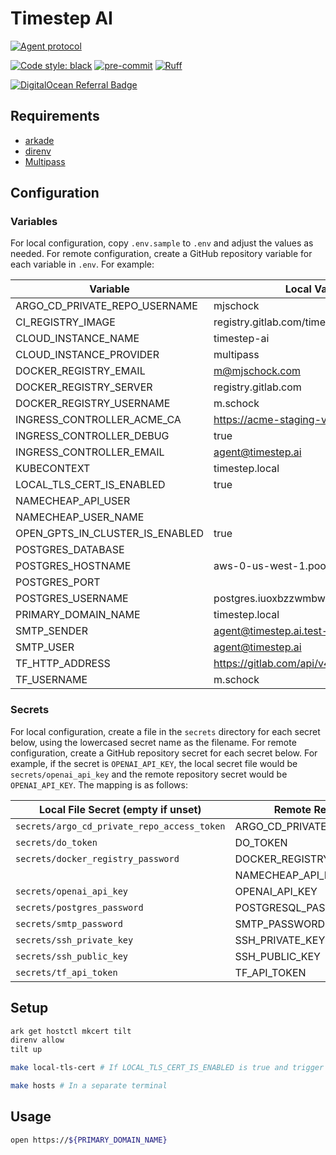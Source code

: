 # Timestep AI

[![Agent protocol](https://github.com/mjschock/timestep/actions/workflows/deploy.yml/badge.svg)](https://agentprotocol.ai/compliance)

[![Code style: black](https://img.shields.io/badge/code%20style-black-000000.svg)](https://github.com/psf/black)
[![pre-commit](https://img.shields.io/badge/pre--commit-enabled-brightgreen?logo=pre-commit)](https://github.com/pre-commit/pre-commit)
[![Ruff](https://img.shields.io/endpoint?url=https://raw.githubusercontent.com/charliermarsh/ruff/main/assets/badge/v2.json)](https://github.com/astral-sh/ruff)

[![DigitalOcean Referral Badge](https://web-platforms.sfo2.cdn.digitaloceanspaces.com/WWW/Badge%201.svg)](https://www.digitalocean.com/?refcode=2184d1107783&utm_campaign=Referral_Invite&utm_medium=Referral_Program&utm_source=badge)

## Requirements

- [arkade](https://github.com/alexellis/arkade#getting-arkade)
- [direnv](https://direnv.net/)
- [Multipass](https://multipass.run/install)

## Configuration

### Variables

For local configuration, copy `.env.sample` to `.env` and adjust the values as needed. For remote configuration, create a GitHub repository variable for each variable in `.env`. For example:

| Variable | Local Value (empty if default) | Remote Value (empty if default) |
| --- | --- | --- |
| ARGO_CD_PRIVATE_REPO_USERNAME | mjschock | mjschock |
| CI_REGISTRY_IMAGE | registry.gitlab.com/timestep-ai/timestep | registry.gitlab.com/timestep-ai/timestep |
| CLOUD_INSTANCE_NAME | timestep-ai | timestep-ai |
| CLOUD_INSTANCE_PROVIDER | multipass | digitalocean |
| DOCKER_REGISTRY_EMAIL | m@mjschock.com | m@mjschock.com |
| DOCKER_REGISTRY_SERVER | registry.gitlab.com | registry.gitlab.com |
| DOCKER_REGISTRY_USERNAME | m.schock | m.schock |
| INGRESS_CONTROLLER_ACME_CA | https://acme-staging-v02.api.letsencrypt.org/directory | |
| INGRESS_CONTROLLER_DEBUG | true | |
| INGRESS_CONTROLLER_EMAIL | agent@timestep.ai | agent@timestep.ai |
| KUBECONTEXT | timestep.local | timestep.ai |
| LOCAL_TLS_CERT_IS_ENABLED | true | |
| NAMECHEAP_API_USER | | mschock |
| NAMECHEAP_USER_NAME | | mschock |
| OPEN_GPTS_IN_CLUSTER_IS_ENABLED | true | |
| POSTGRES_DATABASE | | |
| POSTGRES_HOSTNAME | aws-0-us-west-1.pooler.supabase.com | aws-0-us-west-1.pooler.supabase.com |
| POSTGRES_PORT | | |
| POSTGRES_USERNAME | postgres.iuoxbzzwmbwctbhztahw | postgres.iuoxbzzwmbwctbhztahw |
| PRIMARY_DOMAIN_NAME | timestep.local | timestep.ai |
| SMTP_SENDER | agent@timestep.ai.test-google-a.com | agent@timestep.ai.test-google-a.com |
| SMTP_USER | agent@timestep.ai | agent@timestep.ai |
| TF_HTTP_ADDRESS | https://gitlab.com/api/v4/projects/47704767/terraform/state | https://gitlab.com/api/v4/projects/47704767/terraform/state |
| TF_USERNAME | m.schock | m.schock |

### Secrets

For local configuration, create a file in the `secrets` directory for each secret below, using the lowercased secret name as the filename.
For remote configuration, create a GitHub repository secret for each secret below. For example, if the secret is `OPENAI_API_KEY`, the local secret file would be `secrets/openai_api_key` and the remote repository secret would be `OPENAI_API_KEY`. The mapping is as follows:

| Local File Secret (empty if unset) | Remote Repository Secret |
| --- | --- |
| `secrets/argo_cd_private_repo_access_token` | ARGO_CD_PRIVATE_REPO_ACCESS_TOKEN |
| `secrets/do_token` | DO_TOKEN |
| `secrets/docker_registry_password` | DOCKER_REGISTRY_PASSWORD |
| | NAMECHEAP_API_KEY |
| `secrets/openai_api_key` | OPENAI_API_KEY |
| `secrets/postgres_password` | POSTGRESQL_PASSWORD |
| `secrets/smtp_password` | SMTP_PASSWORD |
| `secrets/ssh_private_key` | SSH_PRIVATE_KEY |
| `secrets/ssh_public_key` | SSH_PUBLIC_KEY |
| `secrets/tf_api_token` | TF_API_TOKEN |

## Setup

```bash
ark get hostctl mkcert tilt
direnv allow
tilt up
```

```bash
make local-tls-cert # If LOCAL_TLS_CERT_IS_ENABLED is true and trigger caddy update
```

```bash
make hosts # In a separate terminal
```

## Usage

```bash
open https://${PRIMARY_DOMAIN_NAME}
```
